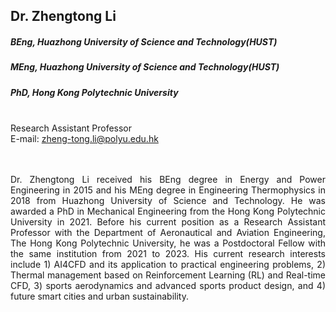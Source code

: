 ## Dr. Zhengtong Li
##### BEng, Huazhong University of Science and Technology(HUST)
##### MEng, Huazhong University of Science and Technology(HUST)
##### PhD, Hong Kong Polytechnic University

<div align="justify">
<br/>Research Assistant Professor
<br/>E-mail: <a href="mailto:zheng-tong.li@polyu.edu.hk">zheng-tong.li@polyu.edu.hk</a>

<br/><br/>
Dr. Zhengtong Li received his BEng degree in Energy and Power Engineering in 2015 and his MEng degree in Engineering Thermophysics in 2018 from Huazhong University of Science and Technology. He was awarded a PhD in Mechanical Engineering from the Hong Kong Polytechnic University in 2021. Before his current position as a Research Assistant Professor with the Department of Aeronautical and Aviation Engineering, The Hong Kong Polytechnic University, he was a Postdoctoral Fellow with the same institution from 2021 to 2023. His current research interests include 1) AI4CFD and its application to practical engineering problems, 2) Thermal management based on Reinforcement Learning (RL) and Real-time CFD, 3) sports aerodynamics and advanced sports product design, and 4) future smart cities and urban sustainability.
</div>